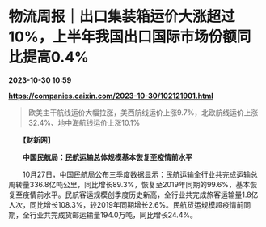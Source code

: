 # 物流周报｜出口集装箱运价大涨超过10%，上半年我国出口国际市场份额同比提高0.4%

**2023-10-30 10:59**

**https://companies.caixin.com/2023-10-30/102121901.html**

> 欧美主干航线运价大幅拉涨，美西航线运价上涨9.7%，北欧航线运价上涨32.4%、地中海航线运价上涨10.1%

  

　　**【财新网】**

　　**中国民航局：民航运输总体规模基本恢复至疫情前水平**

　　10月27日，中国民航局公布三季度数据显示：民航运输全行业共完成运输总周转量336.8亿吨公里，同比增长89.3%，恢复至2019年同期的99.6%，基本恢复至疫情前水平。民航客运规模创季度历史新高，全行业共完成旅客运输量1.8亿人次，同比增长108.3%，较2019年同期增长2.6%。民航货运规模超疫情前同期，全行业共完成货邮运输量194.0万吨，同比增长24.4%。